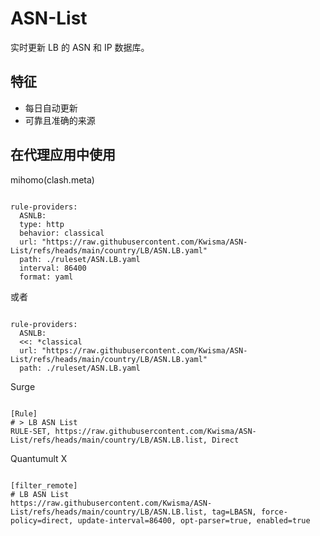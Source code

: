 
# ASN-List
    
实时更新 LB 的 ASN 和 IP 数据库。
    
## 特征
    
- 每日自动更新
- 可靠且准确的来源
    
## 在代理应用中使用
    
mihomo(clash.meta)
   
<pre><code class="language-javascript">
rule-providers:
  ASNLB:
  type: http
  behavior: classical
  url: "https://raw.githubusercontent.com/Kwisma/ASN-List/refs/heads/main/country/LB/ASN.LB.yaml"
  path: ./ruleset/ASN.LB.yaml
  interval: 86400
  format: yaml
</code></pre>

或者

<pre><code class="language-javascript">
rule-providers:
  ASNLB:
  <<: *classical
  url: "https://raw.githubusercontent.com/Kwisma/ASN-List/refs/heads/main/country/LB/ASN.LB.yaml"
  path: ./ruleset/ASN.LB.yaml
</code></pre>
    
Surge
    
<pre><code class="language-javascript">
[Rule]
# > LB ASN List
RULE-SET, https://raw.githubusercontent.com/Kwisma/ASN-List/refs/heads/main/country/LB/ASN.LB.list, Direct
</code></pre>
    
Quantumult X
    
<pre><code class="language-javascript">
[filter_remote]
# LB ASN List
https://raw.githubusercontent.com/Kwisma/ASN-List/refs/heads/main/country/LB/ASN.LB.list, tag=LBASN, force-policy=direct, update-interval=86400, opt-parser=true, enabled=true
</code></pre>
